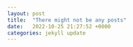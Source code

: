 ```yaml
---
layout: post
title:  "There might not be any posts"
date:   2022-10-25 21:27:52 +0000
categories: jekyll update
---
```

<!-- I'm from Michigan originally, and a few friends and family in the more rural parts there have pole barns. They're big simple cheap buildings for stuff. Cars, wood shops, boats... that kind of stuff. I've always had a pole barn fantasy, but I live in Chicago. I don't have a lawn, let alone a mower or shed to put it in. 

When it comes to this software game though, there's always a project grabbing my attention. Being that GitHub seems like (among other things) at least in part, this developer's pole barn on occasion, I thought I'd use one of their Pages sites as the front door to my code barn. 

That's a long-winded way of saying this is really just a landing page and public-facing list of links to unfinished projects, repos I may have cloned and toyed with, and maybe some reference material and code snippets. Stuff not really portfolio-worthy, but for some reason needed to be accessible.

It's also powered by GitHub and Jekyll - a flat site - one with no (hackable) database.

It's written in markdown, then HTML is generated locally so only static pages are deployed to the server. It's different from how WordPress operates, an interesting idea, and a natural reaction to site bloat. So, I wanted to give it a spin. The build was also a nice little toe-dip into the Ruby world. 

To be continued...  -->

[jekyll-docs]: https://jekyllrb.com/docs/home
[jekyll-gh]:   https://github.com/jekyll/jekyll
[jekyll-talk]: https://talk.jekyllrb.com/
